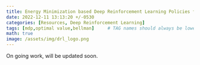```yaml
---
title: Energy Minimization based Deep Reinforcement Learning Policies for Quadrupeds
date: 2022-12-11 13:13:20 +/-0530
categories: [Resources, Deep Reinforcement Learning]
tags: [mdp,optimal value,bellman]     # TAG names should always be lowercase
math: true
image: /assets/img/drl_logo.png
---
```

On going work, will be updated soon.